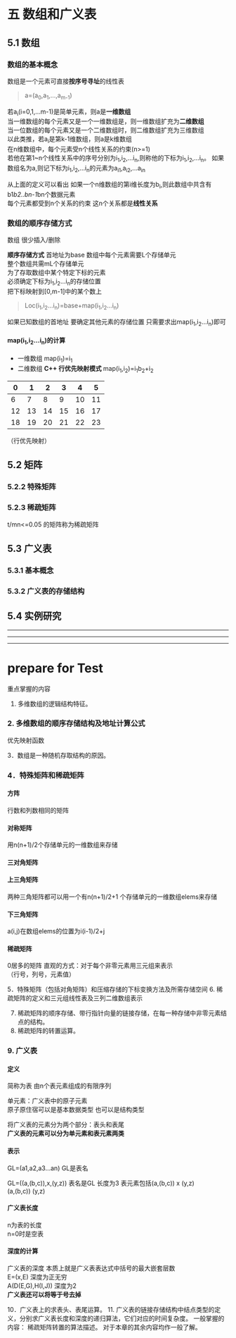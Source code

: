# **五 数组和广义表**
## 5.1 **数组**
### **数组的基本概念**

数组是一个元素可直接**按序号寻址**的线性表  
>a=(a<sub>0</sub>,a<sub>1</sub>,...,a<sub>m-1</sub>)

若a<sub>i</sub>(i=0,1,...m-1)是简单元素，则a是**一维数组**  
当一维数组的每个元素又是一个一维数组是，则一维数组扩充为**二维数组**  
当一位数组的每个元素又是一个二维数组时，则二维数组扩充为三维数组  
以此类推，若a<sub>i</sub>是第k-1维数组，则a是k维数组  
在n维数组中，每个元素受n个线性关系的约束(n>=1)  
若他在第1~n个线性关系中的序号分别为i<sub>1</sub>,i<sub>2</sub>,...i<sub>n</sub>,则称他的下标为i<sub>1</sub>,i<sub>2</sub>,...i<sub>n</sub>。
如果数组名为a,则记下标为i<sub>1</sub>,i<sub>2</sub>,...i<sub>n</sub>的元素为a<sub>i1</sub>,a<sub>i2</sub>,...a<sub>in</sub>  

从上面的定义可以看出 如果一个n维数组的第i维长度为b<sub>i</sub>,则此数组中共含有b1*b2..bn-1*bn个数据元素  
每个元素都受到n个关系的约束
这n个关系都是**线性关系**

### **数组的顺序存储方式**
数组 很少插入/删除

**顺序存储方式**
首地址为base 数组中每个元素需要L个存储单元  
整个数组共需mL个存储单元  
为了存取数组中某个特定下标的元素  
必须确定下标为i<sub>1</sub>,i<sub>2</sub>...i<sub>n</sub>的存储位置  
把下标映射到[0,m-1]中的某个数上  
>Loc(i<sub>1</sub>,i<sub>2</sub>...i<sub>n</sub>)=base+map(i<sub>1</sub>,i<sub>2</sub>...i<sub>n</sub>)

如果已知数组的首地址 要确定其他元素的存储位置 只需要求出map(i<sub>1</sub>,i<sub>2</sub>...i<sub>n</sub>)即可

#### **map(i<sub>1</sub>,i<sub>2</sub>...i<sub>n</sub>)的计算**

* 一维数组 map(i<sub>1</sub>)=i<sub>1</sub>
* 二维数组 **C++ 行优先映射模式**
  map(i<sub>1</sub>,i<sub>2</sub>)=i<sub>1</sub>b<sub>2</sub>+i<sub>2</sub>

|0|1|2|3|4|5|
|-|-|-|-|-|-|
|6|7|8|9|10|11|
|12|13|14|15|16|17|
|18|19|20|21|22|23|

（行优先映射）


## 5.2 矩阵

### 5.2.2 特殊矩阵
### 5.2.3 稀疏矩阵

t/mn<=0.05 的矩阵称为稀疏矩阵

## 5.3 广义表
### 5.3.1 基本概念
### 5.3.2 广义表的存储结构

## 5.4 实例研究
***
***
***
# prepare for Test

重点掌握的内容
1. 多维数组的逻辑结构特征。
### 2. 多维数组的顺序存储结构及地址计算公式
优先映射函数

3．数组是一种随机存取结构的原因。
### 4．特殊矩阵和稀疏矩阵
#### 方阵
行数和列数相同的矩阵
#### 对称矩阵
用n(n+1)/2个存储单元的一维数组来存储
#### 三对角矩阵
#### 上三角矩阵
两种三角矩阵都可以用一个有n(n+1)/2+1 个存储单元的一维数组elems来存储  
#### 下三角矩阵
a(i,j)在数组elems的位置为i(i-1)/2+j

#### 稀疏矩阵
0居多的矩阵
直观的方式：对于每个非零元素用三元组来表示  
（行号，列号，元素值）

5．特殊矩阵（包括对角矩阵）和压缩存储的下标变换方法及所需存储空间
6. 稀疏矩阵的定义和三元组线性表及三列二维数组表示


7. 稀疏矩阵的顺序存储、带行指针向量的链接存储，在每一种存储中非零元素结点的结构。
8. 稀疏矩阵的转置运算。

### 9. 广义表
#### 定义
简称为表 由n个表元素组成的有限序列  

单元素：广义表中的原子元素  
原子原住宿可以是基本数据类型  也可以是结构类型

将广义表的元素分为两个部分：表头和表尾  
**广义表的元素可以分为单元素和表元素两类**


#### 表示
GL=(a1,a2,a3...an)
GL是表名

GL=((a,(b,c)),x,(y,z))
表名是GL 长度为3 表元素包括(a,(b,c)) x (y,z)  
(a,(b,c)) (y,z)
#### 广义表长度
n为表的长度  
n=0时是空表
#### 深度的计算
广义表的深度 本质上就是广义表表达式中括号的最大嵌套层数  
E=(x,E) 深度为正无穷  
A(D(E,G),H(I,J)) 深度为2  
**广义表还可以将等于号去掉**

10．广义表上的求表头、表尾运算。
11. 广义表的链接存储结构中结点类型的定义，分别求广义表长度和深度的递归算法，它们对应的时间复杂度。
一般掌握的内容：
稀疏矩阵转置的算法描述。
    对于本章的其余内容均作一般了解。
